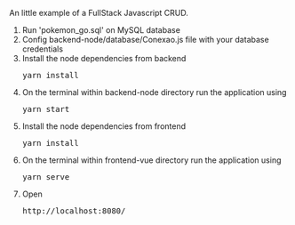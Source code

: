 An little example of a FullStack Javascript CRUD.

<ol>
<li>Run 'pokemon_go.sql' on MySQL database</li>
<li>Config backend-node/database/Conexao.js file with your database credentials</li>
<li>Install the node dependencies from backend <pre>yarn install</pre></li>
<li>On the terminal within backend-node directory run the application using <pre>yarn start</pre></li>
<li>Install the node dependencies from frontend <pre>yarn install</pre></li>
<li>On the terminal within frontend-vue directory run the application using <pre>yarn serve</pre></li>
<li>Open <pre>http://localhost:8080/<pre></li>
</ol>
